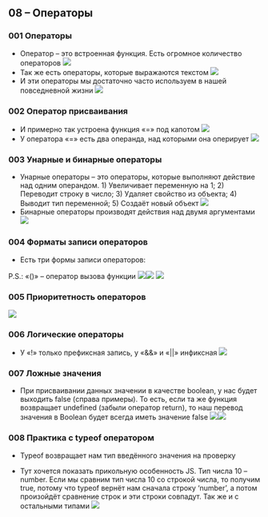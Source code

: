 ## **08 – Операторы**
### **001 Операторы**
- Оператор – это встроенная функция. Есть огромное количество операторов
![](../_png/Pasted%20image%2020220908183728.png)
- Так же есть операторы, которые выражаются текстом
![](../_png/Pasted%20image%2020220908183734.png)
- И эти операторы мы достаточно часто используем в нашей повседневной жизни
![](../_png/Pasted%20image%2020220908183741.png)
### **002 Оператор присваивания**
- И примерно так устроена функция «=» под капотом
![](../_png/Pasted%20image%2020220908183749.png)
- У оператора «=» есть два операнда, над которыми она оперирует
![](../_png/Pasted%20image%2020220908183755.png)
### **003 Унарные и бинарные операторы**

- Унарные операторы – это операторы, которые выполняют действие над одним операндом. 1) Увеличивает переменную на 1; 2) Переводит строку в число; 3) Удаляет свойство из объекта; 4) Выводит тип переменной; 5) Создаёт новый объект
![](../_png/Pasted%20image%2020220908183805.png)
- Бинарные операторы производят действия над двумя аргументами
![](../_png/Pasted%20image%2020220908183810.png)
### **004 Форматы записи операторов**

- Есть три формы записи операторов:

P.S.: «()» – оператор вызова функции
![](../_png/Pasted%20image%2020220908183840.png)![](../_png/Pasted%20image%2020220908183843.png) ![](../_png/Pasted%20image%2020220908183855.png)

### **005 Приоритетность операторов**
![](../_png/Pasted%20image%2020220908183915.png)
### **006 Логические операторы**

- У «!» только префиксная запись, у «&&» и «||» инфиксная
![](../_png/Pasted%20image%2020220908183920.png)
### **007 Ложные значения**

- При присваивании данных значении в качестве boolean, у нас будет выходить false (справа примеры). То есть, если та же функция возвращает undefined (забыли оператор return), то наш перевод значения в Boolean будет всегда иметь значение false
![](../_png/Pasted%20image%2020220908183935.png)![](../_png/Pasted%20image%2020220908183941.png)
### **008 Практика с typeof оператором**

- Typeof возвращает нам тип введённого значения на проверку

- Тут хочется показать прикольную особенность JS. Тип числа 10 – number. Если мы сравним тип числа 10 со строкой числа, то получим true, потому что typeof вернёт нам сначала строку ‘number’, а потом произойдёт сравнение строк и эти строки совпадут. Так же и с остальными типами
![](../_png/Pasted%20image%2020220908184001.png)